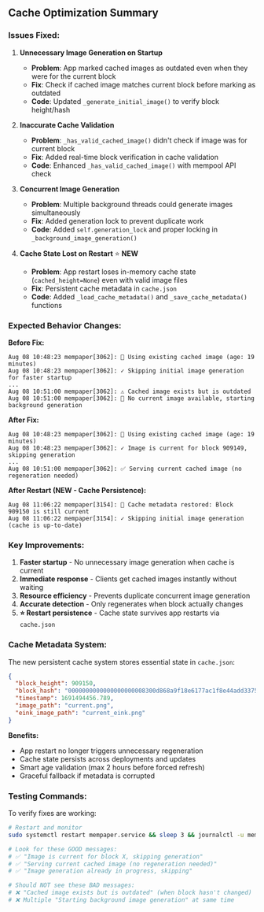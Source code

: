 ## Cache Optimization Summary

### Issues Fixed:

1. **Unnecessary Image Generation on Startup**
   - **Problem**: App marked cached images as outdated even when they were for the current block
   - **Fix**: Check if cached image matches current block before marking as outdated
   - **Code**: Updated `_generate_initial_image()` to verify block height/hash

2. **Inaccurate Cache Validation**
   - **Problem**: `_has_valid_cached_image()` didn't check if image was for current block
   - **Fix**: Added real-time block verification in cache validation
   - **Code**: Enhanced `_has_valid_cached_image()` with mempool API check

3. **Concurrent Image Generation**
   - **Problem**: Multiple background threads could generate images simultaneously
   - **Fix**: Added generation lock to prevent duplicate work
   - **Code**: Added `self.generation_lock` and proper locking in `_background_image_generation()`

4. **Cache State Lost on Restart** ⭐ **NEW**
   - **Problem**: App restart loses in-memory cache state (`cached_height=None`) even with valid image files
   - **Fix**: Persistent cache metadata in `cache.json`
   - **Code**: Added `_load_cache_metadata()` and `_save_cache_metadata()` functions

### Expected Behavior Changes:

**Before Fix:**
```
Aug 08 10:48:23 mempaper[3062]: 📸 Using existing cached image (age: 19 minutes)
Aug 08 10:48:23 mempaper[3062]: ✓ Skipping initial image generation for faster startup
...
Aug 08 10:51:00 mempaper[3062]: ⚠️ Cached image exists but is outdated
Aug 08 10:51:00 mempaper[3062]: 🎨 No current image available, starting background generation
```

**After Fix:**
```
Aug 08 10:48:23 mempaper[3062]: 📸 Using existing cached image (age: 19 minutes)
Aug 08 10:48:23 mempaper[3062]: ✓ Image is current for block 909149, skipping generation
...
Aug 08 10:51:00 mempaper[3062]: ✅ Serving current cached image (no regeneration needed)
```

**After Restart (NEW - Cache Persistence):**
```
Aug 08 11:06:22 mempaper[3154]: 📸 Cache metadata restored: Block 909150 is still current
Aug 08 11:06:22 mempaper[3154]: ✓ Skipping initial image generation (cache is up-to-date)
```

### Key Improvements:

1. **Faster startup** - No unnecessary image generation when cache is current
2. **Immediate response** - Clients get cached images instantly without waiting
3. **Resource efficiency** - Prevents duplicate concurrent image generation
4. **Accurate detection** - Only regenerates when block actually changes
5. **⭐ Restart persistence** - Cache state survives app restarts via `cache.json`

### Cache Metadata System:

The new persistent cache system stores essential state in `cache.json`:
```json
{
  "block_height": 909150,
  "block_hash": "0000000000000000000008300d868a9f18e6177ac1f8e44add3375665d57d4a4",
  "timestamp": 1691494456.789,
  "image_path": "current.png",
  "eink_image_path": "current_eink.png"
}
```

**Benefits:**
- App restart no longer triggers unnecessary regeneration
- Cache state persists across deployments and updates
- Smart age validation (max 2 hours before forced refresh)
- Graceful fallback if metadata is corrupted

### Testing Commands:

To verify fixes are working:
```bash
# Restart and monitor
sudo systemctl restart mempaper.service && sleep 3 && journalctl -u mempaper.service -f --since "3 seconds ago"

# Look for these GOOD messages:
# ✅ "Image is current for block X, skipping generation"
# ✅ "Serving current cached image (no regeneration needed)"
# ✅ "Image generation already in progress, skipping"

# Should NOT see these BAD messages:
# ❌ "Cached image exists but is outdated" (when block hasn't changed)
# ❌ Multiple "Starting background image generation" at same time
```

